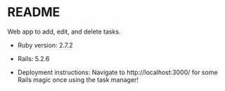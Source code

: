 # README

Web app to add, edit, and delete tasks.

* Ruby version: 2.7.2

* Rails: 5.2.6

* Deployment instructions: Navigate to http://localhost:3000/ for some Rails magic once using the task manager!


